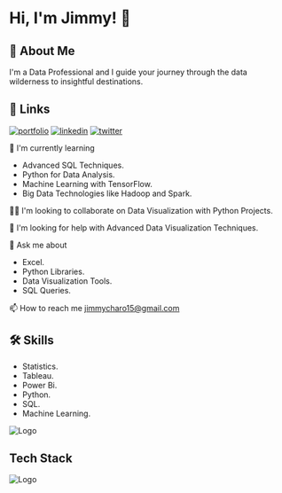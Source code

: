 
# Hi, I'm Jimmy! 👋


## 🚀 About Me
I'm a Data Professional and I guide your journey through the data wilderness to insightful destinations.


## 🔗 Links
[![portfolio](https://img.shields.io/badge/my_portfolio-000?style=for-the-badge&logo=ko-fi&logoColor=white)](https://jimmycharo15.wixsite.com/website/)
[![linkedin](https://img.shields.io/badge/linkedin-0A66C2?style=for-the-badge&logo=linkedin&logoColor=white)](https://www.linkedin.com/in/jimmy-charo-2061231a2/)
[![twitter](https://img.shields.io/badge/twitter-1DA1F2?style=for-the-badge&logo=twitter&logoColor=white)](https://x.com/Jimmy_Charo_?t=D7YE1UoyLz3HvzDiN_gKOA&s=09)



🧠 I'm currently learning 
   - Advanced SQL Techniques.
   - Python for Data Analysis.
   - Machine Learning with TensorFlow.
   - Big Data Technologies like Hadoop and Spark.

👯‍♀️ I'm looking to collaborate on Data Visualization with Python Projects.

🤔 I'm looking for help with Advanced Data Visualization Techniques.

💬 Ask me about
   - Excel.
   - Python Libraries.
   - Data Visualization Tools.
   - SQL Queries.


📫 How to reach me  jimmycharo15@gmail.com


## 🛠 Skills

  - Statistics.
  - Tableau.
  - Power Bi.
  - Python.
  - SQL.
  - Machine Learning.



![Logo](https://github-readme-stats.vercel.app/api/?username=JimmyGuya&count_private=true&theme=tokyonight&showicons=true)


## Tech Stack
![Logo](https://businesstoys.in/assets/programs/full-stack-data-science-professional-program/tools.png)



